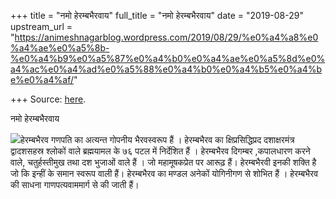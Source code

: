 +++
title = "नमो हेरम्बभैरवाय"
full_title = "नमो हेरम्बभैरवाय"
date = "2019-08-29"
upstream_url = "https://animeshnagarblog.wordpress.com/2019/08/29/%e0%a4%a8%e0%a4%ae%e0%a5%8b-%e0%a4%b9%e0%a5%87%e0%a4%b0%e0%a4%ae%e0%a5%8d%e0%a4%ac%e0%a4%ad%e0%a5%88%e0%a4%b0%e0%a4%b5%e0%a4%be%e0%a4%af/"

+++
Source: [here](https://animeshnagarblog.wordpress.com/2019/08/29/%e0%a4%a8%e0%a4%ae%e0%a5%8b-%e0%a4%b9%e0%a5%87%e0%a4%b0%e0%a4%ae%e0%a5%8d%e0%a4%ac%e0%a4%ad%e0%a5%88%e0%a4%b0%e0%a4%b5%e0%a4%be%e0%a4%af/).

नमो हेरम्बभैरवाय

![](https://animeshnagarblog.files.wordpress.com/2019/08/img_20190829_1902043891552856948014204.jpg?w=700)हेरम्बभैरव
गणपति का अत्यन्त गोपनीय भैरवस्वरूप हैं । हेरम्बभैरव का क्षिप्रसिद्धिप्रद
दशाक्षरमंत्र द्वादशसहस्र श्लोकों वाले ब्रह्मयामल के ७६ पटल में निर्देशित
हैं । हेरम्बभैरव दिगम्बर ,कपालधारण करने वाले, चतुर्हस्तीमुख तथा दश
भुजाओं वाले हैं । जो महामूषकप्रेत पर आरूढ़ हैं। हेरम्बभैरवी इनकी शक्ति
है जो कि इन्हीं के समान स्वरूप वाली हैं। हेरम्बभैरव का मण्डल अनेकों
योगिनीगण से शोभित हैं । हेरम्बभैरव की साधना गाणपत्यवाममार्ग से की जाती
हैं।

